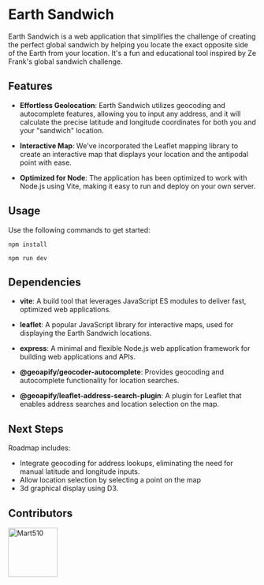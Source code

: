 # Earth Sandwich

Earth Sandwich is a web application that simplifies the challenge of creating the perfect global sandwich by helping you locate the exact opposite side of the Earth from your location. It's a fun and educational tool inspired by Ze Frank's global sandwich challenge.

## Features

- **Effortless Geolocation**: Earth Sandwich utilizes geocoding and autocomplete features, allowing you to input any address, and it will calculate the precise latitude and longitude coordinates for both you and your "sandwich" location.

- **Interactive Map**: We've incorporated the Leaflet mapping library to create an interactive map that displays your location and the antipodal point with ease.

- **Optimized for Node**: The application has been optimized to work with Node.js using Vite, making it easy to run and deploy on your own server.

## Usage

Use the following commands to get started:

```
npm install

npm run dev
```

## Dependencies

- **vite**: A build tool that leverages JavaScript ES modules to deliver fast, optimized web applications.

- **leaflet**: A popular JavaScript library for interactive maps, used for displaying the Earth Sandwich locations.

- **express**: A minimal and flexible Node.js web application framework for building web applications and APIs.

- **@geoapify/geocoder-autocomplete**: Provides geocoding and autocomplete functionality for location searches.

- **@geoapify/leaflet-address-search-plugin**: A plugin for Leaflet that enables address searches and location selection on the map.

## Next Steps

Roadmap includes:
- Integrate geocoding for address lookups, eliminating the need for manual latitude and longitude inputs.
- Allow location selection by selecting a point on the map
- 3d graphical display using D3.

## Contributors

<a href="https://github.com/Mart510">
        <img src="https://github.com/Mart510.png" width="100" height="100" alt="Mart510">
</a>